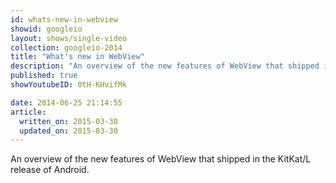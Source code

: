 ```yaml
---
id: whats-new-in-webview
showid: googleio
layout: shows/single-video
collection: googleio-2014
title: "What's new in WebView"
description: "An overview of the new features of WebView that shipped in the KitKat/L release of Android."
published: true
showYoutubeID: 0tH-KHvifMk

date: 2014-06-25 21:14:55
article:
  written_on: 2015-03-30
  updated_on: 2015-03-30
---
```


An overview of the new features of WebView that shipped in the KitKat/L release of Android.
